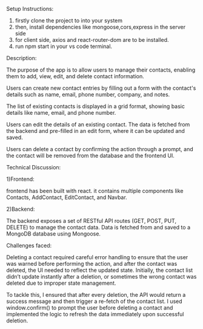 Setup Instructions:

1) firstly clone the project to into your system
2) then, install dependencies like mongoose,cors,express in the server side
3) for client side, axios and react-router-dom are to be installed.
4) run npm start in your vs code terminal.


Description:

The purpose of the app is to allow users to manage their contacts, enabling them to add, view, edit, and delete contact information. 

Users can create new contact entries by filling out a form with the contact's details such as name, email, phone number, company, and notes.

The list of existing contacts is displayed in a grid format, showing basic details like name, email, and phone number.

Users can edit the details of an existing contact. The data is fetched from the backend and pre-filled in an edit form, where it can be updated and saved.

Users can delete a contact by confirming the action through a prompt, and the contact will be removed from the database and the frontend UI.

Technical Discussion:

1)Frontend:

frontend has been built with react. it contains multiple components like Contacts, AddContact, EditContact, and Navbar.

2)Backend:

The backend exposes a set of RESTful API routes (GET, POST, PUT, DELETE) to manage the contact data.
Data is fetched from and saved to a MongoDB database using Mongoose.


Challenges faced:
 
Deleting a contact required careful error handling to ensure that the user was warned before performing the action, and after the contact was deleted, the UI needed to reflect the updated state. Initially, the contact list didn’t update instantly after a deletion, or sometimes the wrong contact was deleted due to improper state management.

To tackle this, I ensured that after every deletion, the API would return a success message and then trigger a re-fetch of the contact list. I used window.confirm() to prompt the user before deleting a contact and implemented the logic to refresh the data immediately upon successful deletion.
